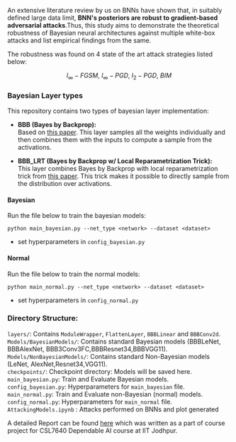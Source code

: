 
An extensive literature review by us on BNNs have shown that, in suitably defined large data limit, **BNN's posteriors are robust to gradient-based adversarial
attacks**.Thus, this study aims to demonstrate the theoretical robustness of Bayesian
neural architectures against multiple white-box attacks and list empirical findings
from the same.

The robustness was found on 4 state of the art attack strategies listed below:

```math
l_{\infty}-FGSM,\ l_{\infty}-PGD,\ l_{2}-PGD,\ BIM
```


### Bayesian Layer types

This repository contains two types of bayesian layer implementation:  
* **BBB (Bayes by Backprop):**  
  Based on [this paper](https://arxiv.org/abs/1505.05424). This layer samples all the weights individually and then combines them with the inputs to compute a sample from the activations.

* **BBB_LRT (Bayes by Backprop w/ Local Reparametrization Trick):**  
  This layer combines Bayes by Backprop with local reparametrization trick from [this paper](https://arxiv.org/abs/1506.02557). This trick makes it possible to directly sample from the distribution over activations.

#### Bayesian
Run the file below to train the bayesian models:

`python main_bayesian.py --net_type <network> --dataset <dataset>`
* set hyperparameters in `config_bayesian.py`


#### Normal
Run the file below to train the normal models:

`python main_normal.py --net_type <network> --dataset <dataset>`
* set hyperparameters in `config_normal.py`


### Directory Structure:
`layers/`:  Contains `ModuleWrapper`, `FlattenLayer`, `BBBLinear` and `BBBConv2d`.  
`Models/BayesianModels/`: Contains standard Bayesian models (BBBLeNet, BBBAlexNet, BBB3Conv3FC,BBBResnet34,BBBVGG11).  
`Models/NonBayesianModels/`: Contains standard Non-Bayesian models (LeNet, AlexNet,Resnet34,VGG11).  
`checkpoints/`: Checkpoint directory: Models will be saved here.   
`main_bayesian.py`: Train and Evaluate Bayesian models.  
`config_bayesian.py`: Hyperparameters for `main_bayesian` file.  
`main_normal.py`: Train and Evaluate non-Bayesian (normal) models.  
`config_normal.py`: Hyperparameters for `main_normal` file.  
`AttackingModels.ipynb` : Attacks performed on BNNs and plot generated

A detailed Report can be found [here](https://drive.google.com/drive/folders/17GqazlG-ehRf07Rp7qaNRWPvUHAYHblE?usp=share_link) which was written as a part of course project for CSL7640 Dependable AI course at IIT Jodhpur.


